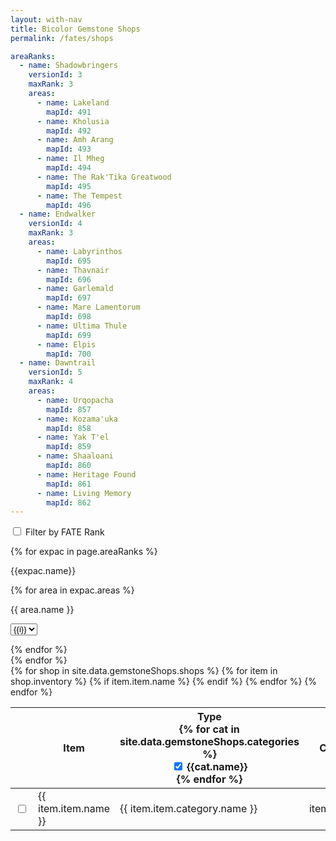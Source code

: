```yaml
---
layout: with-nav
title: Bicolor Gemstone Shops
permalink: /fates/shops

areaRanks:
  - name: Shadowbringers
    versionId: 3
    maxRank: 3
    areas:
      - name: Lakeland
        mapId: 491
      - name: Kholusia
        mapId: 492
      - name: Amh Arang
        mapId: 493
      - name: Il Mheg
        mapId: 494
      - name: The Rak'Tika Greatwood
        mapId: 495
      - name: The Tempest
        mapId: 496
  - name: Endwalker
    versionId: 4
    maxRank: 3
    areas:
      - name: Labyrinthos
        mapId: 695
      - name: Thavnair
        mapId: 696
      - name: Garlemald
        mapId: 697
      - name: Mare Lamentorum
        mapId: 698
      - name: Ultima Thule
        mapId: 699
      - name: Elpis
        mapId: 700
  - name: Dawntrail
    versionId: 5
    maxRank: 4
    areas:
      - name: Urqopacha
        mapId: 857
      - name: Kozama'uka
        mapId: 858
      - name: Yak T'el
        mapId: 859
      - name: Shaaloani
        mapId: 860
      - name: Heritage Found
        mapId: 861
      - name: Living Memory
        mapId: 862
---
```



<div class="loading-wrapper" id="page-content">
    <div class="loading-icon has-text-centered">
        <span class="icon loading-spin">
            <i class="fas fa-spinner"></i>
        </span>
    </div>
    <div class="loading-content">


<div class="level">
    <div class="level-left">
        <p class="level-item">
            <label class="checkbox">
                <input type="checkbox" class="checkbox"
                    id="filter-by-rank-check"
                    onchange="handleFilterByRankChecked(event)"
                    />
                Filter by FATE Rank
            </label>
        </p>
    </div>
</div>
<section id="rank-filter-container">
{% for expac in page.areaRanks %}
<nav class="level">
    <div class="level-left">
        <p class="level-item">{{expac.name}}</p>
    </div>
    {% for area in expac.areas %}
    <div class="level-left">
        <p class="level-item">
            {{ area.name }}
            <div class="select is-small">
                <select 
                    class="select fate-rank-select" 
                    data-version="{{ expac.versionId }}"
                    data-map="{{ area.mapId }}"
                    data-maxrank="{{ expac.maxRank }}"
                    onchange="handleChangeAreaRank(event)"
                    id="select-rank-area-{{area.mapId}}"
                    >
                    {% for i in (1..expac.maxRank) %}
                    <option value={{i}}>{{i}}</option>
                    {% endfor %}
                </select>
            </div>
        </p>
    </div>
    {% endfor %}
</nav>
{% endfor %}
</section>

<table class="table is-fullwidth">
  <thead>
    <tr>
        <th></th>
        <th>Item</th>
        <th>
            Type
            <div class="dropdown" id="type-filter">
                <div class="dropdown-trigger" id="type-filter-trigger">
                  <span class="icon is-small">
                      <i class="fas fa-angle-down" aria-hidden="true"></i>
                    </span>
                </div>
                <div class="dropdown-menu">
                    <div class="dropdown-content">
                        {% for cat in site.data.gemstoneShops.categories %}
                        <div class="dropdown-item">
                            <label class="checkbox">
                                <input 
                                    type="checkbox" 
                                    class="checkbox type-filter-check" 
                                    data-category="{{cat.id}}" 
                                    id="cat-type-check-{{cat.id}}"
                                    onchange="handleTypeFilterChecked(event)"
                                    checked
                                    />
                                {{cat.name}}
                            </label>
                        </div>
                        {% endfor %}
                    </div>
                </div>
            </div>
        </th>
        <th>Cost</th>
        <th>Expansion</th>
        <th style="width: 20em">Gemstone Trader</th>
        <th>FATE Rank</th>
        <th>Quest</th>
    </tr>
  </thead>
  <tbody>
    {% for shop in site.data.gemstoneShops.shops %}
        {% for item in shop.inventory %}
        {% if item.item.name %}
        <tr class="gemstone-shop-row" 
            data-version="{{ shop.version.id }}" 
            data-map="{{ shop.map.id }}"
            data-rank="{{ item.rank }}"
            data-item="{{ item.item.id }}"
            data-category="{{ item.item.category.id }}"
            data-categoryName="{{ item.item.category.name }}"
            >
            <td>
              <label class="checkbox">
                  <input 
                    type="checkbox" 
                    class="checkbox questCheckbox" 
                    data-item="{{item.item.id}}"
                    id="item-completed-{{item.item.id}}"
                    onchange="handleShopItemChecked(event)"
                    />
                </label>
            </td>
            <td>{{ item.item.name }}</td>
            <td>{{ item.item.category.name }}</td>
            <td style="text-align: right">{{ item.cost }}</td>
            <td>{{ shop.version.name }}</td>
            <td>
                <div class="npc">
                    {{shop.npc.name}}
                    <span class="tag is-light">{{shop.npc.location}} {{shop.npc.coords}}</span>
                </div>
            </td>
            <td>
                {{item.rank}}
            </td>
            <td>
                {{item.quest}}
            </td>
        </tr>
        {% endif %}
        {% endfor %}
    {% endfor %}
  </tbody>
</table>

</div>
</div>

<script>
function getAreaRanks() {
    var ret = {}
    for (var el of document.getElementsByClassName('fate-rank-select')) {
        ret[el.dataset.map] = Number(el.value)
    }
    return ret
}

function setAreaRanks() {
    const filterByRank = getFilterByRank()

    const container = document.getElementById('rank-filter-container')
    if (filterByRank) {
        container.classList.remove('is-hidden')
    } else {
        container.classList.add('is-hidden')
    }
    document.getElementById('filter-by-rank-check').checked = filterByRank

    for (var el of document.getElementsByClassName('fate-rank-select')) {
        const rank = loadAreaRank(el.dataset.map)
        el.value = rank || el.dataset.maxrank
    }
}
function setTypeFilters() {
    for (var el of document.getElementsByClassName('type-filter-check')) {
        const isVisible = getCategoryVisible(el.dataset.category)
        el.checked = isVisible
    }

}

function getItemFinished(itemId) {
    const namespace = getLocalStorage(NS_PROFILE, 'active') || ""
    const key = `fateshop:item:finished:${itemId}`
    return getLocalFlag(namespace, key)
}
function setItemFinished(itemId, isFinished) {
    const namespace = getLocalStorage(NS_PROFILE, 'active') || ""
    const key = `fateshop:item:finished:${itemId}`
    return setLocalFlag(namespace, key, isFinished)
}

function getCategoryVisible(categoryId, isVisible) {
    const namespace = getLocalStorage(NS_PROFILE, 'active') || ""
    const key = `fateshop:filter:category:${categoryId}`
    return !getLocalFlag(namespace, key)
}
function setCategoryVisible(categoryId, isVisible) {
    const namespace = getLocalStorage(NS_PROFILE, 'active') || ""
    const key = `fateshop:filter:category:${categoryId}`
    return setLocalFlag(namespace, key, !isVisible)
}


function getFilterByRank() {
    const namespace = getLocalStorage(NS_PROFILE, 'active') || ""
    key = `fateshop:filter:byrank`
    return getLocalFlag(namespace, key)
}
function setFilterByRank(isEnabled) {
    const namespace = getLocalStorage(NS_PROFILE, 'active') || ""
    key = `fateshop:filter:byrank`
    setLocalFlag(namespace, key, isEnabled)
}

function updateGemstoneShopRows() {
    const ranks = getAreaRanks()
    for (var row of document.getElementsByClassName('gemstone-shop-row')) {
        const max_rank = ranks[row.dataset.map]
        const row_rank = Number(row.dataset.rank)

        if ((getFilterByRank() && row_rank > max_rank) ||
            !getCategoryVisible(row.dataset.category)
        ) {
            row.classList.add('is-hidden')
        } else {
            row.classList.remove('is-hidden')
        }

        if (getItemFinished(row.dataset.item)) {
            row.classList.add('is-finished')
        } else {
            row.classList.remove('is-finished')
        }
    }

    for (var checkbox of document.getElementsByClassName('questCheckbox')) {
        const itemId = checkbox.dataset.item
        checkbox.checked = getItemFinished(itemId)
    }

    sortRows()
}
function sortRows() {
    const rows = document.getElementsByClassName('gemstone-shop-row')
    const tbody = rows[0].parentNode
    Array.from(tbody.children).sort((rowA, rowB) => {

        return (
            (rowA.dataset.version - rowB.dataset.version) ||
            (rowA.dataset.map - rowB.dataset.map) ||
            (rowA.dataset.rank - rowB.dataset.rank) ||
            rowA.dataset.categoryname.localeCompare(rowB.dataset.categoryname)
        )

    }).forEach(it => tbody.appendChild(it))

}

function handleTypeFilterChecked(event) {
    const checkbox = event.target
    const categoryId = checkbox.dataset.category
    setCategoryVisible(categoryId, checkbox.checked)

    updateGemstoneShopRows()
}

function handleShopItemChecked(event) {
    const checkbox = event.target
    const itemId = checkbox.dataset.item
    setItemFinished(itemId, checkbox.checked)

    updateGemstoneShopRows()
}

function handleChangeAreaRank(evt) {
    const namespace = getLocalStorage(NS_PROFILE, 'active') || ""
    const mapId = evt.target.dataset.map
    const key = `fateshop:rank:${mapId}`
    const rank = Number(evt.target.value)
    setLocalStorage(namespace, key, rank)
    updateGemstoneShopRows()
}
function loadAreaRank(mapId) {
    const namespace = getLocalStorage(NS_PROFILE, 'active') || ""
    const key = `fateshop:rank:${mapId}`
    return getLocalStorage(namespace, key)
}


function handleFilterByRankChecked(event) {
    const checkbox = event.target
    setFilterByRank(checkbox.checked)
    update()
}

function update() {
    setAreaRanks()
    setTypeFilters()
    updateGemstoneShopRows()
}


document.addEventListener("DOMContentLoaded", async () => {
    update()

    const typeFilter = document.getElementById('type-filter')
    const typeFilterTrigger = document.getElementById('type-filter-trigger')
    typeFilterTrigger.onclick = () => {
        typeFilter.classList.toggle('is-active')
    }

    document.getElementById('page-content').classList.add('is-loaded')
})
</script>